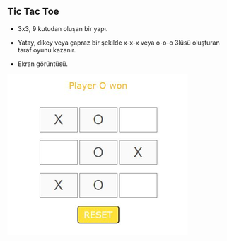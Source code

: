 ## Tic Tac Toe 

- 3x3, 9 kutudan oluşan bir yapı.

- Yatay, dikey veya çapraz bir şekilde x-x-x veya o-o-o 3lüsü oluşturan taraf oyunu kazanır. 

- Ekran görüntüsü.

![alt text](https://github.com/atillarin/Tic-Tac-Toe/blob/main/win%20o.JPG?raw=true)
